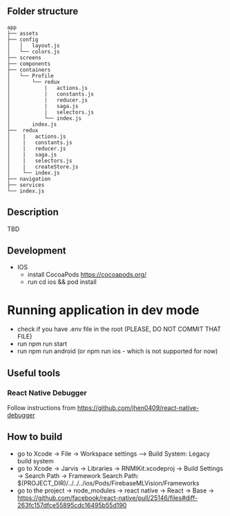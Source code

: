 ## Folder structure
 
    app
    ├── assets
    ├── config
    │   │   layout.js
    │   └── colors.js
    ├── screens
    ├── components
    ├── containers
    │   └── Profile
    │       └── redux
    │           |   actions.js
    │           |   constants.js
    │           |   reducer.js
    │           |   saga.js
    │           |   selectors.js
    │           └── index.js
    │       index.js
    ├──  redux
    │    |   actions.js
    │    |   constants.js
    │    |   reducer.js
    │    |   saga.js
    │    |   selectors.js
    │    |   createStore.js
    │    └── index.js
    ├── navigation
    ├── services
    └── index.js

## Description
TBD

## Development
- IOS 
  - install CocoaPods https://cocoapods.org/
  - run cd ios && pod install

# Running application in dev mode
- check if you have .env file in the root (PLEASE, DO NOT COMMIT THAT FILE)
- run npm run start
- run npm run android (or npm run ios - which is not supported for now)

## Useful tools

### React Native Debugger

Follow instructions from https://github.com/jhen0409/react-native-debugger

## How to build
* go to Xcode -> File -> Workspace settings --> Build System: Legacy build system
* go to Xcode -> Jarvis -> Libraries -> RNMlKit.xcodeproj -> Build Settings -> Search Path -> Framework Search Path: $(PROJECT_DIR)/../../../ios/Pods/FirebaseMLVision/Frameworks
* go to the project -> node_modules -> react native -> React -> Base -> https://github.com/facebook/react-native/pull/25146/files#diff-263fc157dfce55895cdc16495b55d190
